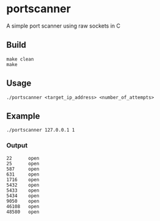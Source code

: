 # portscanner

A simple port scanner using raw sockets in C

## Build

`make clean` <br>
`make`

## Usage

`./portscanner <target_ip_address> <number_of_attempts> `

## Example

`./portscanner 127.0.0.1 1`

### Output

```
22      open
25      open
587     open
631     open
1716    open
5432    open
5433    open
5434    open
9050    open
46108   open
48580   open
```
